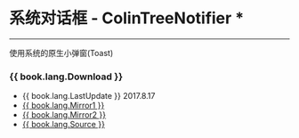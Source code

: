 # 系统对话框 - ColinTreeNotifier *

---

使用系统的原生小弹窗(Toast)

### {{ book.lang.Download }}
* {{ book.lang.LastUpdate }} 2017.8.17
* <a href="/aix/cn.colintree.aix.ColinTreeNotifier.aix" target="_blank">{{ book.lang.Mirror1 }}</a>
* [{{ book.lang.Mirror2 }}](https://raw.githubusercontent.com/OpenSourceAIX/ColinTreeNotifier/master/cn.colintree.aix.ColinTreeNotifier.aix)
* [{{ book.lang.Source }}](https://github.com/OpenSourceAIX/ColinTreeNotifier)